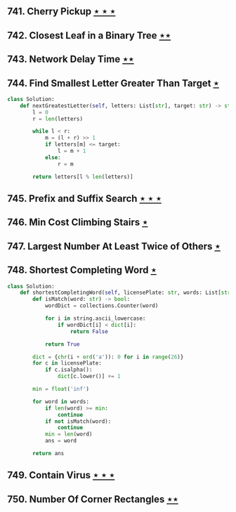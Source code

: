## 741. Cherry Pickup [$\star\star\star$](https://leetcode.com/problems/cherry-pickup)

## 742. Closest Leaf in a Binary Tree [$\star\star$](https://leetcode.com/problems/closest-leaf-in-a-binary-tree)

## 743. Network Delay Time [$\star\star$](https://leetcode.com/problems/network-delay-time)

## 744. Find Smallest Letter Greater Than Target [$\star$](https://leetcode.com/problems/find-smallest-letter-greater-than-target)

```python
class Solution:
    def nextGreatestLetter(self, letters: List[str], target: str) -> str:
        l = 0
        r = len(letters)

        while l < r:
            m = (l + r) >> 1
            if letters[m] <= target:
                l = m + 1
            else:
                r = m

        return letters[l % len(letters)]
```

## 745. Prefix and Suffix Search [$\star\star\star$](https://leetcode.com/problems/prefix-and-suffix-search)

## 746. Min Cost Climbing Stairs [$\star$](https://leetcode.com/problems/min-cost-climbing-stairs)

## 747. Largest Number At Least Twice of Others [$\star$](https://leetcode.com/problems/largest-number-at-least-twice-of-others)

## 748. Shortest Completing Word [$\star$](https://leetcode.com/problems/shortest-completing-word)

```python
class Solution:
    def shortestCompletingWord(self, licensePlate: str, words: List[str]) -> str:
        def isMatch(word: str) -> bool:
            wordDict = collections.Counter(word)

            for i in string.ascii_lowercase:
                if wordDict[i] < dict[i]:
                    return False

            return True

        dict = {chr(i + ord('a')): 0 for i in range(26)}
        for c in licensePlate:
            if c.isalpha():
                dict[c.lower()] += 1

        min = float('inf')

        for word in words:
            if len(word) >= min:
                continue
            if not isMatch(word):
                continue
            min = len(word)
            ans = word

        return ans
```

## 749. Contain Virus [$\star\star\star$](https://leetcode.com/problems/contain-virus)

## 750. Number Of Corner Rectangles [$\star\star$](https://leetcode.com/problems/number-of-corner-rectangles)
